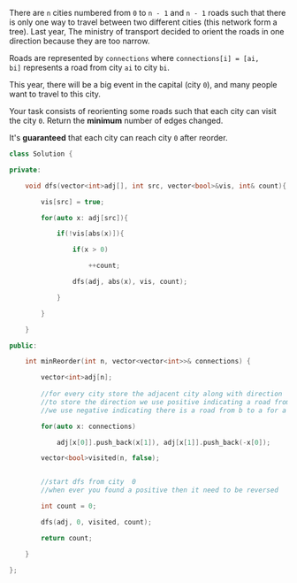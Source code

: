 
There are `n` cities numbered from `0` to `n - 1` and `n - 1` roads such that there is only one way to travel between two different cities (this network form a tree). Last year, The ministry of transport decided to orient the roads in one direction because they are too narrow.

Roads are represented by `connections` where `connections[i] = [ai, bi]` represents a road from city `ai` to city `bi`.

This year, there will be a big event in the capital (city `0`), and many people want to travel to this city.

Your task consists of reorienting some roads such that each city can visit the city `0`. Return the **minimum** number of edges changed.

It's **guaranteed** that each city can reach city `0` after reorder.

```cpp
class Solution {

private:

    void dfs(vector<int>adj[], int src, vector<bool>&vis, int& count){

        vis[src] = true;

        for(auto x: adj[src]){

            if(!vis[abs(x)]){

                if(x > 0)

                    ++count;

                dfs(adj, abs(x), vis, count);

            }  

        }

    }

public:

    int minReorder(int n, vector<vector<int>>& connections) {

        vector<int>adj[n];
    
        //for every city store the adjacent city along with direction 
        //to store the direction we use positive indicating a road from a to b for a
        //we use negative indicating there is a road from b to a for a

        for(auto x: connections)

            adj[x[0]].push_back(x[1]), adj[x[1]].push_back(-x[0]);

        vector<bool>visited(n, false);


        //start dfs from city  0 
        //when ever you found a positive then it need to be reversed

        int count = 0;

        dfs(adj, 0, visited, count);

        return count;

    }

};
```
